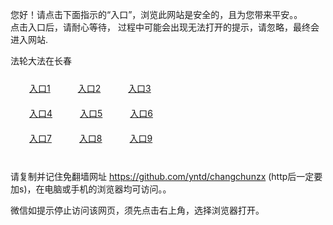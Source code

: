 您好！请点击下面指示的“入口”，浏览此网站是安全的，且为您带来平安。。 <br/>
点击入口后，请耐心等待， 过程中可能会出现无法打开的提示，请忽略，最终会进入网站. </br>

法轮大法在长春<br/>
<div style="padding:10px"><a style="margin:20px" target="_blank" href="https://d1cf5ebqh1vg02.cloudfront.net/2Qpsp?wisuxg" id="ccLink1" rel="nofollow">入口1</a> <a target="_blank" style="margin:20px" href="https://ddlzwqg71dfhd.cloudfront.net/2Qpsp?dfkvjmyx" id="ccLink2" rel="nofollow">入口2</a> <a style="margin:20px" target="_blank" href="https://d2ocw3f68xsg5c.cloudfront.net/2Qpsp?uqmxtnap" id="ccLink3" rel="nofollow">入口3</a></div>

<div style="padding:10px" ><a style="margin:20px" target="_blank" href="https://d1cf5ebqh1vg02.cloudfront.net/2Qpsp?wisuxg" id="ccLink4" rel="nofollow">入口4</a> <a style="margin:20px" href="https://ddlzwqg71dfhd.cloudfront.net/2Qpsp?dfkvjmyx" target="_blank" id="ccLink5" rel="nofollow">入口5</a> <a style="margin:20px" href="https://d2ocw3f68xsg5c.cloudfront.net/2Qpsp?uqmxtnap" target="_blank" id="ccLink6" rel="nofollow">入口6</a></div>

<div style="padding:10px"><a style="margin:20px" target="_blank" href="https://d1cf5ebqh1vg02.cloudfront.net/2Qpsp?wisuxg" id="ccLink7" rel="nofollow">入口7</a> <a style="margin:20px" href="https://ddlzwqg71dfhd.cloudfront.net/2Qpsp?dfkvjmyx" target="_blank" id="ccLink8" rel="nofollow">入口8</a> <a style="margin:20px" target="_blank" href="https://d2ocw3f68xsg5c.cloudfront.net/2Qpsp?uqmxtnap" id="ccLink9" rel="nofollow">入口9</a></div>

<br/>



请复制并记住免翻墙网址 https://github.com/yntd/changchunzx (http后一定要加s)，在电脑或手机的浏览器均可访问。。<br/>

微信如提示停止访问该网页，须先点击右上角，选择浏览器打开。
